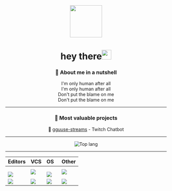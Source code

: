 <div id="header" align="center">
  <img src="https://media.giphy.com/media/2IudUHdI075HL02Pkk/giphy.gif" width="100"/>
  <h1>
  hey there<img src="https://media.giphy.com/media/hvRJCLFzcasrR4ia7z/giphy.gif" width="30px"/>
</h1>
</div>

<div align="center">
  <h3>🥴 About me in a nutshell</h3>
  I'm only human after all<br/>
  I'm only human after all<br/>
  Don't put the blame on me<br/>
  Don't put the blame on me<br/>
</div>

---

<div align="center">
  <h3>👑 Most valuable projects</h1>
  🤖 <a href="https://github.com/maxguuse/gguuse-streams/">gguuse-streams</a> - Twitch Chatbot
</div>

---

<div align="center">
  <img src="https://github-readme-stats.vercel.app/api/wakatime?username=GGuuse&layout=compact&theme=dark" alt="Top lang">
</div>

---

<div align="center">

  | Editors | VCS | OS | Other |
  | :------ | :-- | :- | :---- |
  | <img style="margin-right:15px; margin-top: 15px" src="https://img.shields.io/badge/GoLand-090909?style=for-the-badge&logo=goland"> | <img src="https://img.shields.io/badge/Git-090909?style=for-the-badge&logo=git"> | <img style="margin-right:15px; margin-top: 15px" src="https://img.shields.io/badge/Windows-090909?style=for-the-badge&logo=windows10"> | <img src="https://img.shields.io/badge/Postman-090909?style=for-the-badge&logo=postman"> |
  | <img src="https://img.shields.io/badge/Visual Studio Code-090909?style=for-the-badge&logo=visual%20studio%20code"> | <img src="https://img.shields.io/badge/GitHub-090909?style=for-the-badge&logo=github"> | <img src="https://img.shields.io/badge/Linux-090909?style=for-the-badge&logo=Ubuntu"> | <img src="https://img.shields.io/badge/Draw.IO-090909?style=for-the-badge"> |

</div>


